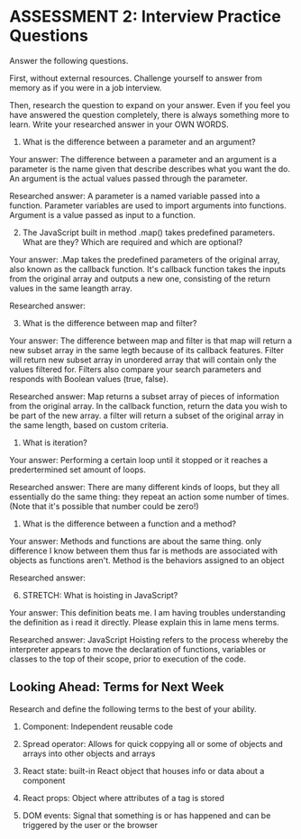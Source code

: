 # ASSESSMENT 2: Interview Practice Questions

Answer the following questions.

First, without external resources. Challenge yourself to answer from memory as if you were in a job interview.

Then, research the question to expand on your answer. Even if you feel you have answered the question completely, there is always something more to learn. Write your researched answer in your OWN WORDS.

1. What is the difference between a parameter and an argument?

Your answer: The difference between a parameter and an argument is a parameter is the name given that describe describes what you want the do. An argument is the actual values passed through the parameter.  

Researched answer: A parameter is a named variable passed into a function. Parameter variables are used to import arguments into functions. Argument is a value passed as input to a function.



2. The JavaScript built in method .map() takes predefined parameters. What are they? Which are required and which are optional?

Your answer: .Map takes the predefined parameters of the original array, also known as the callback function. It's callback function takes the inputs from the original array and outputs a new one, consisting of the return values in the same leangth array.  

Researched answer: 

3. What is the difference between map and filter? 

Your answer: The difference between map and filter is that map will return a new subset array in the same legth because of its callback features. Filter will return new subset array in unordered array that will contain only the values filtered for. Filters also compare your search parameters and responds with Boolean values (true, false). 

Researched answer: Map returns a subset array of pieces of information from the original array. In the callback function, return the data you wish to be part of the new array. a filter will return a subset of the original array in the same length, based on custom criteria.

1. What is iteration?

Your answer: Performing a certain loop until it stopped or it reaches a predertermined set amount of loops.

Researched answer: There are many different kinds of loops, but they all essentially do the same thing: they repeat an action some number of times. (Note that it's possible that number could be zero!)

1. What is the difference between a function and a method?

Your answer: Methods and functions are about the same thing. only difference I know between them thus far is methods are associated with objects as functions aren't. Method is the behaviors assigned to an object 

Researched answer: 

6. STRETCH: What is hoisting in JavaScript?

Your answer: This definition beats me. I am having troubles understanding the definition as i read it directly. Please explain this in lame mens terms. 

Researched answer: JavaScript Hoisting refers to the process whereby the interpreter appears to move the declaration of functions, variables or classes to the top of their scope, prior to execution of the code.



## Looking Ahead: Terms for Next Week

Research and define the following terms to the best of your ability.

1. Component: Independent reusable code

2. Spread operator: Allows for quick coppying all or some of objects and arrays into other objects and arrays

3. React state: built-in React object that houses info or data about a component

4. React props: Object where attributes of a tag is stored

5. DOM events: Signal that something is or has happened and can be triggered by the user or the browser
